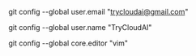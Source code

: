 git config --global user.email "trycloudai@gmail.com"

git config --global user.name "TryCloudAI"

git config --global core.editor "vim"

